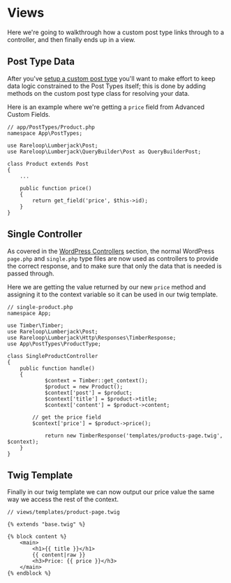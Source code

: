 # Views

Here we're going to walkthrough how a custom post type links through to a controller, and then finally ends up in a view.

## Post Type Data
After you've [setup a custom post type](post-types.md#register-custom-post-types) you'll want to make effort to keep data logic constrained to the Post Types itself; this is done by adding methods on the custom post type class for resolving your data.

Here is an example where we're getting a `price` field from Advanced Custom Fields.
```
// app/PostTypes/Product.php
namespace App\PostTypes;
​
use Rareloop\Lumberjack\Post;
use Rareloop\Lumberjack\QueryBuilder\Post as QueryBuilderPost;
​
class Product extends Post
{
	...

	public function price()
	{
		return get_field('price', $this->id);
	}
}
```

## Single Controller
As covered in the [WordPress Controllers](wordpress-controllers.md) section, the normal WordPress `page.php` and `single.php` type files are now used as controllers to provide the correct response, and to make sure that only the data that is needed is passed through.

Here we are getting the value returned by our new `price` method and assigning it to the context variable so it can be used in our twig template.
```
// single-product.php
namespace App;

use Timber\Timber;
use Rareloop\Lumberjack\Post;
use Rareloop\Lumberjack\Http\Responses\TimberResponse;
use App\PostTypes\ProductType;

class SingleProductController
{
	public function handle()
	{
        	$context = Timber::get_context();
        	$product = new Product();
        	$context['post'] = $product;
        	$context['title'] = $product->title;
        	$context['content'] = $product->content;

		// get the price field
		$context['price'] = $product->price();
        
        	return new TimberResponse('templates/products-page.twig', $context);
	}
}
```

## Twig Template
Finally in our twig template we can now output our price value the same way we access the rest of the context.
```
// views/templates/product-page.twig

{% extends "base.twig" %}

{% block content %}
	<main>
		<h1>{{ title }}</h1>
		{{ content|raw }}
		<h3>Price: {{ price }}</h3>
	</main>
{% endblock %}
```
